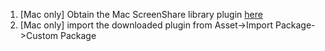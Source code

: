 1.  [Mac only] Obtain the Mac ScreenShare library plugin [here](https://bit.ly/2AIFyjK)
2. [Mac only] import the downloaded plugin from Asset->Import Package->Custom Package
